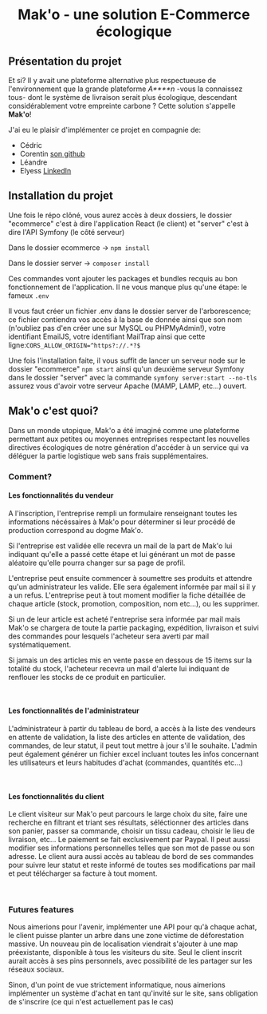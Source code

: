 <h1 align="center">Mak'o - une solution E-Commerce écologique</h1>
<h2>Présentation du projet</h2>
<p> Et si? Il y avait une plateforme alternative plus respectueuse de l'environnement que la grande plateforme <i>A****n</i> -vous la connaissez tous-
dont le système de livraison serait plus écologique, descendant considérablement votre empreinte carbone ? Cette solution s'appelle <b>Mak'o</b>!</p>
<p>J'ai eu le plaisir d'implémenter ce projet en compagnie de:
<ul>
  <li>Cédric </li>
  <li>Corentin <a href="http://github.com/CorentinNrd">son github</a></li>
  <li>Léandre</li>
  <li>Elyess <a href="https://www.linkedin.com/in/elyess-rjafellah-111124223">LinkedIn</a></li>
</ul></p>

<h2>Installation du projet</h2>
<p>Une fois le répo clôné, vous aurez accès à deux dossiers, le dossier "ecommerce" c'est à dire l'application React (le client) 
et "server" c'est à dire l'API Symfony (le côté serveur)</p>
<p>Dans le dossier ecommerce -> <code>npm install</code></p>
<p>Dans le dossier server -> <code>composer install</code></p>
<p>Ces commandes vont ajouter les packages et bundles recquis au bon fonctionnement de l'application. Il ne vous manque plus qu'une étape: le fameux <code>.env</code></p>
<p>Il vous faut créer un fichier .env dans le dossier server de l'arborescence; ce fichier contiendra vos accès à la base de donnée ainsi que son nom (n'oubliez pas d'en créer une sur MySQL ou PHPMyAdmin!), votre identifiant EmailJS, votre identifiant MailTrap ainsi que cette ligne:<code>CORS_ALLOW_ORIGIN=^https?://.*?$</code></p>
<p>Une fois l'installation faite, il vous suffit de lancer un serveur node sur le dossier "ecommerce" <code>npm start</code> ainsi qu'un deuxième serveur Symfony dans le dossier "server" avec la commande <code>symfony server:start --no-tls</code> assurez vous d'avoir votre serveur Apache (MAMP, LAMP, etc...) ouvert.</p>

<h2>Mak'o c'est quoi?</h2>
<p>Dans un monde utopique, Mak'o a été imaginé comme une plateforme permettant aux petites ou moyennes entreprises respectant les nouvelles directives écologiques de notre génération d'accéder à un service qui va déléguer la partie logistique web sans frais supplémentaires.</p>
<h3>Comment?</h3>
<h4>Les fonctionnalités du vendeur</h4>
<p>A l'inscription, l'entreprise rempli un formulaire renseignant toutes les informations nécéssaires à Mak'o pour déterminer si leur procédé de production correspond au dogme Mak'o.</p>
<p>Si l'entreprise est validée elle recevra un mail de la part de Mak'o lui indiquant qu'elle a passé cette étape et lui générant un mot de passe aléatoire qu'elle pourra changer sur sa page de profil.</p>
<p>L'entreprise peut ensuite commencer à soumettre ses produits et attendre qu'un administrateur les valide. Elle sera également informée par mail si il y a un refus. L'entreprise peut à tout moment modifier la fiche détaillée de chaque article (stock, promotion, composition, nom etc...), ou les supprimer.</p>
<p>Si un de leur article est acheté l'entreprise sera informée par mail mais Mak'o se chargera de toute la partie packaging, expédition, livraison et suivi des commandes pour lesquels l'acheteur sera averti par mail systématiquement.</p>
<p>Si jamais un des articles mis en vente passe en dessous de 15 items sur la totalité du stock, l'acheteur recevra un mail d'alerte lui indiquant de renflouer les stocks de ce produit en particulier.</p>
<br>
<h4>Les fonctionnalités de l'administrateur</h4>
<p>L'administrateur à partir du tableau de bord, a accès à la liste des vendeurs en attente de validation, la liste des articles en attente de validation, des commandes, de leur statut, il peut tout mettre à jour s'il le souhaite. L'admin peut également générer un fichier excel incluant toutes les infos concernant les utilisateurs et leurs habitudes d'achat (commandes, quantités etc...)</p>
<br>
<h4>Les fonctionnalités du client</h4>
<p>Le client visiteur sur Mak'o peut parcours le large choix du site, faire une recherche en filtrant et triant ses résultats, séléctionner des articles dans son panier, passer sa commande, choisir un tissu cadeau, choisir le lieu de livraison, etc... Le paiement se fait exclusivement par Paypal. Il peut aussi modifier ses informations personnelles telles que son mot de passe ou son adresse. Le client aura aussi accès au tableau de bord de ses commandes pour suivre leur statut et reste informé de toutes ses modifications par mail et peut télécharger sa facture à tout moment.</p>
<br>
<h3>Futures features</h3>
<p>Nous aimerions pour l'avenir, implémenter une API pour qu'à chaque achat, le client puisse planter un arbre dans une zone victime de déforestation massive. Un nouveau pin de localisation viendrait s'ajouter à une map préexistante, disponible à tous les visiteurs du site. Seul le client inscrit aurait accès à ses pins personnels, avec possibilité de les partager sur les réseaux sociaux.</p>
<p>Sinon, d'un point de vue strictement informatique, nous aimerions implémenter un système d'achat en tant qu'invité sur le site, sans obligation de s'inscrire (ce qui n'est actuellement pas le cas)</p>

